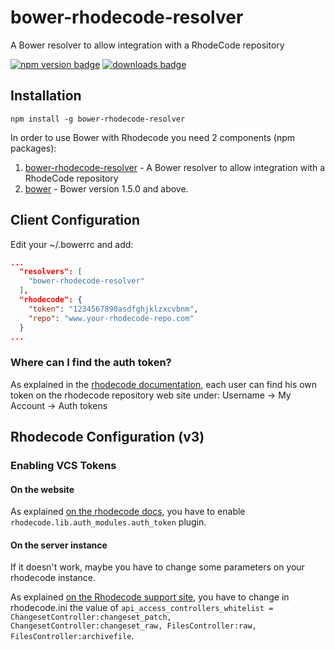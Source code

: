 # bower-rhodecode-resolver
A Bower resolver to allow integration with a RhodeCode repository

[![npm version badge](https://img.shields.io/npm/v/bower-rhodecode-resolver.svg)](https://www.npmjs.org/package/bower-rhodecode-resolver)
[![downloads badge](http://img.shields.io/npm/dm/bower-rhodecode-resolver.svg)](https://www.npmjs.org/package/bower-rhodecode-resolver)

## Installation

`npm install -g bower-rhodecode-resolver`

In order to use Bower with Rhodecode you need 2 components (npm packages):

1. [bower-rhodecode-resolver](https://www.npmjs.com/package/bower-rhodecode-resolver) - A Bower resolver to allow integration with a RhodeCode repository
2. [bower](https://www.npmjs.com/package/bower) - Bower version 1.5.0 and above.

## Client Configuration
Edit your ~/.bowerrc and add:

```json
...
  "resolvers": [
    "bower-rhodecode-resolver"
  ],
  "rhodecode": {
  	"token": "1234567890asdfghjklzxcvbnm",
  	"repo": "www.your-rhodecode-repo.com"
  }
...
```

### Where can I find the auth token?
As explained in the [rhodecode documentation](https://docs.rhodecode.com/RhodeCode-Enterprise/auth/token-auth.html#creating-tokens), each user can find his own token on the rhodecode repository web site under: Username -> My Account -> Auth tokens

## Rhodecode Configuration (v3)

### Enabling VCS Tokens
#### On the website
As explained [on the rhodecode docs](https://docs.rhodecode.com/RhodeCode-Enterprise/auth/token-auth.html), you have to enable `rhodecode.lib.auth_modules.auth_token` plugin.

#### On the server instance
If it doesn't work, maybe you have to change some parameters on your rhodecode instance. 

As explained [on the Rhodecode support site](https://rhodecode.tenderapp.com/help/discussions/problems/9368-authentication-via-token-not-working), you have to change in rhodecode.ini the value of 
`api_access_controllers_whitelist = ChangesetController:changeset_patch, ChangesetController:changeset_raw, FilesController:raw, FilesController:archivefile`.